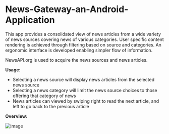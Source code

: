 # News-Gateway-an-Android-Application
This app provides a consolidated view of news articles from a wide variety of news sources covering news of various categories. User specific content rendering is achieved through filtering based on source and categories. An ergonomic interface is developed enabling simpler flow of information.

NewsAPI.org is used to acquire the news sources and news articles.

**Usage:**
* Selecting a news source will display news articles from the selected news source
* Selecting a news category will limit the news source choices to those offering that category of news
* News articles can viewed by swiping right to read the next article, and left to go back to the previous article

**Overview:**

![image]()

